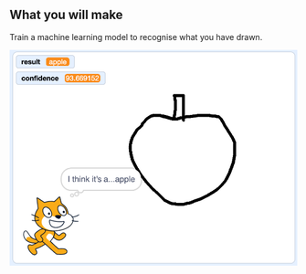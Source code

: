 ## What you will make

Train a machine learning model to recognise what you have drawn.

![Apple drawn on canvas, cat reports it's an apple](images/its-an-apple.png)







